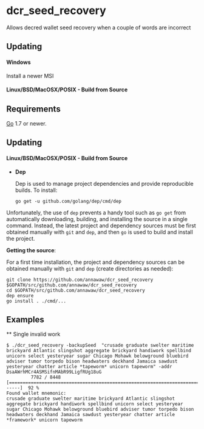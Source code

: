 # dcr_seed_recovery
Allows decred wallet seed recovery when a couple of words are incorrect
## Updating

#### Windows

Install a newer MSI

#### Linux/BSD/MacOSX/POSIX - Build from Source

## Requirements

[Go](http://golang.org) 1.7 or newer.

## Updating

#### Linux/BSD/MacOSX/POSIX - Build from Source

- **Dep**

  Dep is used to manage project dependencies and provide reproducible builds.
  To install:

  `go get -u github.com/golang/dep/cmd/dep`

Unfortunately, the use of `dep` prevents a handy tool such as `go get` from
automatically downloading, building, and installing the source in a single
command.  Instead, the latest project and dependency sources must be first
obtained manually with `git` and `dep`, and then `go` is used to build and
install the project.

**Getting the source**:

For a first time installation, the project and dependency sources can be
obtained manually with `git` and `dep` (create directories as needed):

```
git clone https://github.com/annawaw/dcr_seed_recovery $GOPATH/src/github.com/annawaw/dcr_seed_recovery
cd $GOPATH/src/github.com/annawaw/dcr_seed_recovery
dep ensure
go install . ./cmd/...
```

## Examples

** Single invalid work
```
$ ./dcr_seed_recovery -backupSeed  "crusade graduate swelter maritime brickyard Atlantic slingshot aggregate brickyard handiwork spellbind unicorn select yesteryear sugar Chicago Mohawk belowground bluebird adviser tumor torpedo bison headwaters deckhand Jamaica sawdust yesteryear chatter article *tapeworm* unicorn tapeworm" -addr DsaAWrhMCr4ASMSifnMAbR99LigfRUg18uG
         7782 / 8448 [=======================================================================>------]  92 %
Found wallet mnemonic:
crusade graduate swelter maritime brickyard Atlantic slingshot aggregate brickyard handiwork spellbind unicorn select yesteryear sugar Chicago Mohawk belowground bluebird adviser tumor torpedo bison headwaters deckhand Jamaica sawdust yesteryear chatter article *framework* unicorn tapeworm
```

